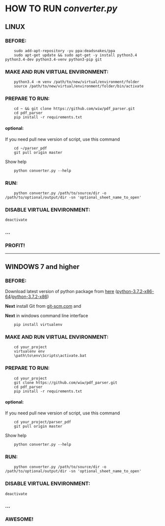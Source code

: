 # HOW TO RUN *converter.py*

## LINUX

### BEFORE:

``` 
	sudo add-apt-repository -yu ppa:deadsnakes/ppa
	sudo apt-get update && sudo apt-get -y install python3.4 python3.4-dev python3.4-venv python3-pip git
```

### MAKE AND RUN VIRTUAL ENVIRONMENT:

``` 
	python3.4 -m venv /path/to/new/virtual/environment/folder
	source /path/to/new/virtual/environment/folder/bin/activate
```

### PREPARE TO RUN:

```
	cd ~ && git clone https://github.com/wiw/pdf_parser.git
	cd pdf_parser
	pip install -r requirements.txt
```

#### optional:
If you need pull new version of script, use this command
```
	cd ~/parser_pdf
	git pull origin master 
```

Show help
```
	python converter.py --help
```

### RUN:

```
    python converter.py /path/to/source/dir -o /path/to/optional/output/dir -sn 'optional_sheet_name_to_open'
```

### DISABLE VIRTUAL ENVIRONMENT:

``` deactivate ```

### ...

### PROFIT!

--- 

## WINDOWS 7 and higher

### BEFORE:

Download latest version of python package from [here](https://www.python.org/downloads/windows/) ([python-3.7.2-x86-64](https://www.python.org/ftp/python/3.7.2/python-3.7.2-amd64.exe)/[python-3.7.2-x86](https://www.python.org/ftp/python/3.7.2/python-3.7.2.exe))

**Next** install Git from [git-scm.com](https://git-scm.com/download/win) and 

**Next** in windows command line interface

``` 
	pip install virtualenv
```

### MAKE AND RUN VIRTUAL ENVIRONMENT:

``` 
	cd your_project
	virtualenv env
	\path\to\env\Scripts\activate.bat
```

### PREPARE TO RUN:

```
	cd your_project
	git clone https://github.com/wiw/pdf_parser.git
	cd pdf_parser
	pip install -r requirements.txt
```

#### optional:
If you need pull new version of script, use this command
```
	cd your_project/parser_pdf
	git pull origin master 
```

Show help
```
	python converter.py --help
```

### RUN:

```
    python converter.py /path/to/source/dir -o /path/to/optional/output/dir -sn 'optional_sheet_name_to_open'
```

### DISABLE VIRTUAL ENVIRONMENT:

``` deactivate ```

### ...

### AWESOME!
